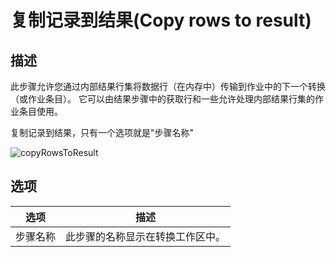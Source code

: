 # 复制记录到结果(Copy rows to result)

## 描述

此步骤允许您通过内部结果行集将数据行（在内存中）传输到作业中的下一个转换（或作业条目）。
它可以由结果步骤中的获取行和一些允许处理内部结果行集的作业条目使用。

复制记录到结果，只有一个选项就是"步骤名称"

![copyRowsToResult](/image/copyRowsToResult.png)

## 选项

| 选项 | 描述 |
| --- | --- |
| 步骤名称 | 此步骤的名称显示在转换工作区中。|

